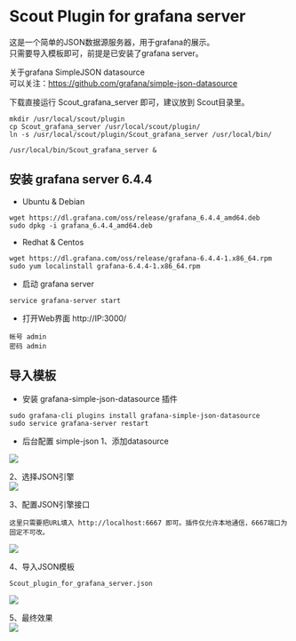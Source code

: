 
# Scout Plugin for grafana server

这是一个简单的JSON数据源服务器，用于grafana的展示。     
只需要导入模板即可，前提是已安装了grafana server。    

关于grafana SimpleJSON datasource   
可以关注：https://github.com/grafana/simple-json-datasource   
   
  
  
下载直接运行 Scout_grafana_server 即可，建议放到 Scout目录里。

```shell
mkdir /usr/local/scout/plugin
cp Scout_grafana_server /usr/local/scout/plugin/
ln -s /usr/local/scout/plugin/Scout_grafana_server /usr/local/bin/

/usr/local/bin/Scout_grafana_server &
```


## 安装 grafana server 6.4.4  
* Ubuntu & Debian  
```shell
wget https://dl.grafana.com/oss/release/grafana_6.4.4_amd64.deb
sudo dpkg -i grafana_6.4.4_amd64.deb
````

* Redhat & Centos  
```shell
wget https://dl.grafana.com/oss/release/grafana-6.4.4-1.x86_64.rpm
sudo yum localinstall grafana-6.4.4-1.x86_64.rpm
```

* 启动 grafana server
```shell
service grafana-server start
```

* 打开Web界面 http://IP:3000/
```shell
帐号 admin
密码 admin
```

## 导入模板
* 安装 grafana-simple-json-datasource 插件
```shell
sudo grafana-cli plugins install grafana-simple-json-datasource
sudo service grafana-server restart
```

* 后台配置 simple-json
1、添加datasource  
<img src='https://github.com/ywjt/Scout/blob/master/plugin/doc/6F7268C1-9277-4516-B5D7-2D95477EF22C.png'>  

2、选择JSON引擎  
<img src='https://github.com/ywjt/Scout/blob/master/plugin/doc/20AEAE30-A1D0-4D24-9162-736EC6DB76ED.png'>  

3、配置JSON引擎接口  
```shell
这里只需要把URL填入 http://localhost:6667 即可。插件仅允许本地通信，6667端口为固定不可改。
```   
<img src='https://github.com/ywjt/Scout/blob/master/plugin/doc/7048349F-3AE4-474E-A0F7-069699661B48.png'> 

4、导入JSON模板  
```shell
Scout_plugin_for_grafana_server.json
```
<img src='https://github.com/ywjt/Scout/blob/master/plugin/doc/6563C7A9-A76A-4851-BF53-91D6CF08CE4F.png'> 

5、最终效果  
<img src='https://github.com/ywjt/Scout/blob/master/plugin/web_demo.png'> 



